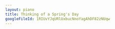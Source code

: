 ```yaml
---
layout: piano
title: Thinking of a Spring's Day
googleFileId: 1RIUvYJqURlUxbucNnoYagAhDF82zNUqw
---
```

